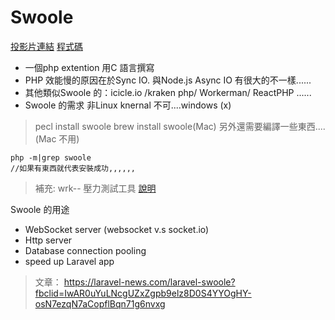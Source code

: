 # Swoole 

[投影片連結](http://slides.com/albertcht/swoole-redefine-php#/)
[程式碼](https://github.com/albertcht/php-the-day-33?fref=gc&dti=118228608891680)

- 一個php extention 用C 語言撰寫
- PHP 效能慢的原因在於Sync IO. 與Node.js Async IO 有很大的不一樣......
- 其他類似Swoole 的：icicle\.io /kraken php/ Workerman/ ReactPHP ......
- Swoole 的需求 非Linux knernal 不可....windows (x)
> pecl install swoole
> brew install swoole(Mac)
> 另外還需要編譯一些東西....(Mac 不用)
```batch=
php -m|grep swoole 
//如果有東西就代表安裝成功,,,,,,
```

> 補充:
> wrk-- 壓力測試工具 [說明](http://zjumty.iteye.com/blog/2221040)

Swoole 的用途
- WebSocket server (websocket v.s socket.io)
- Http server
- Database connection pooling
- speed up Laravel app

> 文章：
https://laravel-news.com/laravel-swoole?fbclid=IwAR0uYuLNcgUZxZgpb9elz8D0S4YYOgHY-osN7ezqN7aCopflBqn71g6nvxg



